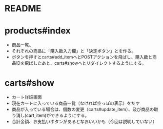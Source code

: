 # README

# products#index
  - 商品一覧。
  - それぞれの商品に「購入数入力欄」と「決定ボタン」とを作る。
  - ボタンを押すとcarts#add_itemへとPOSTアクションを飛ばし、購入数と商品IDを飛ばしたあと、carts#showへとリダイレクトするようにする。

# carts#show
  - カート詳細画面
  - 現在カートに入っている商品一覧（なければ空っぽの表示）をだす
  - 商品が入っている場合は、個数の変更（carts#update_item）、及び商品の取り消し(cart_item)ができるようにする。
  - 合計金額、お支払いボタンがあるとなおいいかも（今回は説明していない）